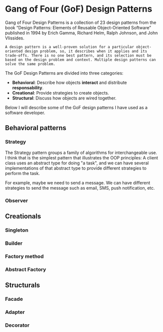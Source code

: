 # Gang of Four (GoF) Design Patterns

Gang of Four Design Patterns is a collection of 23 design patterns from the book “Design Patterns: Elements of Reusable Object-Oriented Software” published in 1994 by Erich Gamma, Richard Helm, Ralph Johnson, and John Vlissides.

    A design pattern is a well-proven solution for a particular object-oriented design problem, so, it describes when it applies and its trade-offs. There is no one best pattern, and its selection must be based on the design problem and context. Multiple design patterns can solve the same problem.

The GoF Design Patterns are divided into three categories:

- **Behavioral**: Describe how objects **interact** and distribute **responsability**.
- **Creational**: Provide strategies to create objects. 
- **Structural**: Discuss how objects are wired together.

Below I will describe some of the GoF design patterns I have used as a software developer.

## Behavioral patterns

### Strategy

The Strategy pattern groups a family of algorithms for interchangeable use. I think that is the simplest pattern that illustrates the OOP principles: A client class uses an abstract type for doing "a task", and we can have several implementations of that abstract type to provide different strategies to perform the task. 

For example, maybe we need to send a message. We can have different strategies to send the message such as email, SMS, push notification, etc.


### Observer


## Creationals 

### Singleton
### Builder
### Factory method
### Abstract Factory


## Structurals

### Facade
### Adapter
### Decorator
